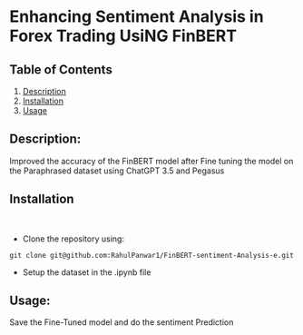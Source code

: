 # Enhancing Sentiment Analysis in Forex Trading UsiNG FinBERT

## Table of Contents

1. [ Description ](#description)
2. [ Installation ](#installation)
3. [ Usage ](#usage)


## Description:
Improved the accuracy of the FinBERT model after Fine tuning the model on the Paraphrased dataset using ChatGPT 3.5 and Pegasus

## Installation
<br>

- Clone the repository using:

```
git clone git@github.com:RahulPanwar1/FinBERT-sentiment-Analysis-e.git
```
- Setup the dataset in the .ipynb file 

## Usage:

Save the Fine-Tuned model and do the sentiment Prediction 


